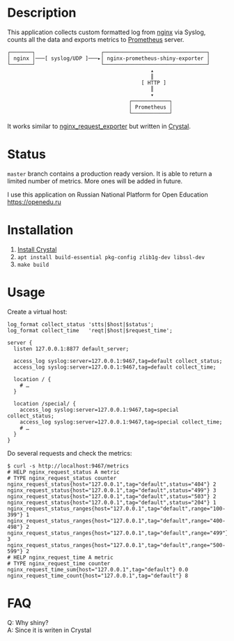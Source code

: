 # Description

This application collects custom formatted log from [nginx](https://nginx.org) via Syslog, counts all the data and exports metrics to [Prometheus](https://prometheus.io/) server.

```
┌───────┐                     ┌─────────────────────────────────┐
│ nginx │───[ syslog/UDP ]───▸│ nginx-prometheus-shiny-exporter │
└───────┘                     └─────────────────────────────────┘
                                              ▴
                                              ║
                                           [ HTTP ]
                                              ║
                                              ▾
                                       ┌────────────┐
                                       │ Prometheus │
                                       └────────────┘
```

It works similar to [nginx_request_exporter](https://github.com/markuslindenberg/nginx_request_exporter) but written in [Crystal](https://crystal-lang.org).

# Status

`master` branch contains a production ready version. It is able to return a limited number of metrics. More ones will be added in future.

I use this application on Russian National Platform for Open Education https://openedu.ru

# Installation

1. [Install Crystal](https://crystal-lang.org/docs/installation/)
2. `apt install build-essential pkg-config zlib1g-dev libssl-dev`
3. `make build`

# Usage

Create a virtual host:

```
log_format collect_status 'stts|$host|$status';
log_format collect_time   'reqt|$host|$request_time';

server {
  listen 127.0.0.1:8877 default_server;

  access_log syslog:server=127.0.0.1:9467,tag=default collect_status;
  access_log syslog:server=127.0.0.1:9467,tag=default collect_time;

  location / {
    # …
  }

  location /special/ {
    access_log syslog:server=127.0.0.1:9467,tag=special collect_status;
    access_log syslog:server=127.0.0.1:9467,tag=special collect_time;
    # …
  }
}
```

Do several requests and check the metrics:

```
$ curl -s http://localhost:9467/metrics
# HELP nginx_request_status A metric
# TYPE nginx_request_status counter
nginx_request_status{host="127.0.0.1",tag="default",status="404"} 2
nginx_request_status{host="127.0.0.1",tag="default",status="499"} 3
nginx_request_status{host="127.0.0.1",tag="default",status="503"} 2
nginx_request_status{host="127.0.0.1",tag="default",status="204"} 1
nginx_request_status_ranges{host="127.0.0.1",tag="default",range="100-399"} 1
nginx_request_status_ranges{host="127.0.0.1",tag="default",range="400-498"} 2
nginx_request_status_ranges{host="127.0.0.1",tag="default",range="499"} 3
nginx_request_status_ranges{host="127.0.0.1",tag="default",range="500-599"} 2
# HELP nginx_request_time A metric
# TYPE nginx_request_time counter
nginx_request_time_sum{host="127.0.0.1",tag="default"} 0.0
nginx_request_time_count{host="127.0.0.1",tag="default"} 8
```

# FAQ

Q: Why shiny?<br>
A: Since it is writen in Crystal
